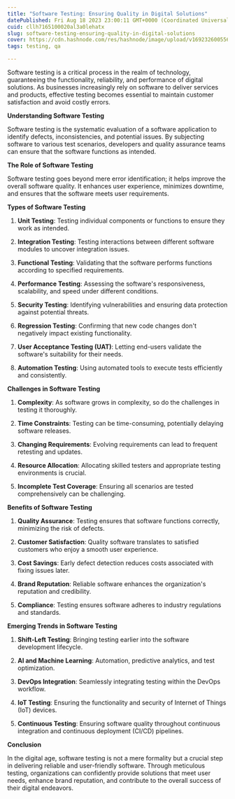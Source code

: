 ```yaml
---
title: "Software Testing: Ensuring Quality in Digital Solutions"
datePublished: Fri Aug 18 2023 23:00:11 GMT+0000 (Coordinated Universal Time)
cuid: cllh7165100020al3a0lehatx
slug: software-testing-ensuring-quality-in-digital-solutions
cover: https://cdn.hashnode.com/res/hashnode/image/upload/v1692326005563/dbd19ae5-15f8-4b97-8160-d2b73919a277.jpeg
tags: testing, qa

---
```


Software testing is a critical process in the realm of technology, guaranteeing the functionality, reliability, and performance of digital solutions. As businesses increasingly rely on software to deliver services and products, effective testing becomes essential to maintain customer satisfaction and avoid costly errors.

**Understanding Software Testing**

Software testing is the systematic evaluation of a software application to identify defects, inconsistencies, and potential issues. By subjecting software to various test scenarios, developers and quality assurance teams can ensure that the software functions as intended.

**The Role of Software Testing**

Software testing goes beyond mere error identification; it helps improve the overall software quality. It enhances user experience, minimizes downtime, and ensures that the software meets user requirements.

**Types of Software Testing**

1. **Unit Testing**: Testing individual components or functions to ensure they work as intended.
    
2. **Integration Testing**: Testing interactions between different software modules to uncover integration issues.
    
3. **Functional Testing**: Validating that the software performs functions according to specified requirements.
    
4. **Performance Testing**: Assessing the software's responsiveness, scalability, and speed under different conditions.
    
5. **Security Testing**: Identifying vulnerabilities and ensuring data protection against potential threats.
    
6. **Regression Testing**: Confirming that new code changes don't negatively impact existing functionality.
    
7. **User Acceptance Testing (UAT)**: Letting end-users validate the software's suitability for their needs.
    
8. **Automation Testing**: Using automated tools to execute tests efficiently and consistently.
    

**Challenges in Software Testing**

1. **Complexity**: As software grows in complexity, so do the challenges in testing it thoroughly.
    
2. **Time Constraints**: Testing can be time-consuming, potentially delaying software releases.
    
3. **Changing Requirements**: Evolving requirements can lead to frequent retesting and updates.
    
4. **Resource Allocation**: Allocating skilled testers and appropriate testing environments is crucial.
    
5. **Incomplete Test Coverage**: Ensuring all scenarios are tested comprehensively can be challenging.
    

**Benefits of Software Testing**

1. **Quality Assurance**: Testing ensures that software functions correctly, minimizing the risk of defects.
    
2. **Customer Satisfaction**: Quality software translates to satisfied customers who enjoy a smooth user experience.
    
3. **Cost Savings**: Early defect detection reduces costs associated with fixing issues later.
    
4. **Brand Reputation**: Reliable software enhances the organization's reputation and credibility.
    
5. **Compliance**: Testing ensures software adheres to industry regulations and standards.
    

**Emerging Trends in Software Testing**

1. **Shift-Left Testing**: Bringing testing earlier into the software development lifecycle.
    
2. **AI and Machine Learning**: Automation, predictive analytics, and test optimization.
    
3. **DevOps Integration**: Seamlessly integrating testing within the DevOps workflow.
    
4. **IoT Testing**: Ensuring the functionality and security of Internet of Things (IoT) devices.
    
5. **Continuous Testing**: Ensuring software quality throughout continuous integration and continuous deployment (CI/CD) pipelines.
    

**Conclusion**

In the digital age, software testing is not a mere formality but a crucial step in delivering reliable and user-friendly software. Through meticulous testing, organizations can confidently provide solutions that meet user needs, enhance brand reputation, and contribute to the overall success of their digital endeavors.